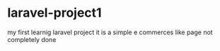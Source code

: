# laravel-project1
my first learnig laravel project it is a simple e commerces like page not completely done
